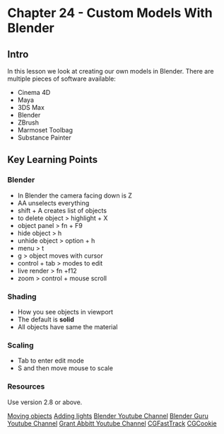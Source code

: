 # Chapter 24 - Custom Models With Blender 

## Intro 
In this lesson we look at creating our own models in Blender. There are multiple pieces of software available:

- Cinema 4D
- Maya 
- 3DS Max 
- Blender 
- ZBrush 
- Marmoset Toolbag 
- Substance Painter 

## Key Learning Points 

### Blender 
- In Blender the camera facing down is Z 
- AA unselects everything 
- shift + A creates list of objects
- to delete object > highlight + X
- object panel > fn + F9
- hide object > h
- unhide object > option + h 
- menu > t 
- g > object moves with cursor 
- control + tab > modes to edit 
- live render > fn +f12
- zoom > control + mouse scroll

### Shading
- How you see objects in viewport 
- The default is **solid**
- All objects have same the material

### Scaling 
- Tab to enter edit mode 
- S and then move mouse to scale

### Resources
Use version 2.8 or above. 

[Moving objects](https://www.youtube.com/watch?v=4mhtHnHvrZk)
[Adding lights](https://www.youtube.com/watch?v=EdNBfKg5uVo)
[Blender Youtube Channel](https://www.youtube.com/user/)
[Blender Guru Youtube Channel](https://www.youtube.com/channel/UCOKHwx1VCdgnxwbjyb9Iu1g)
[Grant Abbitt Youtube Channel](https://www.youtube.com/channel/UCZFUrFoqvqlN8seaAeEwjlw)
[CGFastTrack](https://www.youtube.com/c/CGFastTrack/videos)
[CGCookie](https://cgcookie.com/)